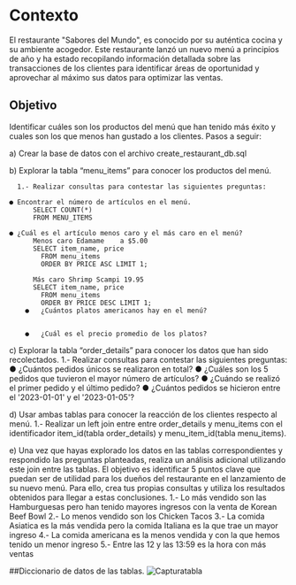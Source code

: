 # Contexto
El restaurante "Sabores del Mundo", es conocido por su auténtica cocina y su ambiente acogedor.
Este restaurante lanzó un nuevo menú a principios de año y ha estado recopilando información detallada sobre las transacciones de los clientes para identificar áreas de oportunidad y aprovechar al máximo sus datos para optimizar las ventas.
## Objetivo
Identificar cuáles son los productos del menú que han tenido más éxito y cuales son los que menos han gustado a los clientes.
Pasos a seguir:

  a)	Crear la base de datos con el archivo create_restaurant_db.sql

  b)	Explorar la tabla “menu_items” para conocer los productos del menú.
  
      1.- Realizar consultas para contestar las siguientes preguntas:
      
	● Encontrar el número de artículos en el menú.
          SELECT COUNT(*)
          FROM MENU_ITEMS
        
	● ¿Cuál es el artículo menos caro y el más caro en el menú?
          Menos caro Edamame	a $5.00
          SELECT item_name, price
	        FROM menu_items 
	        ORDER BY PRICE ASC LIMIT 1;
          
          Más caro Shrimp Scampi 19.95
          SELECT item_name, price
	        FROM menu_items 
	        ORDER BY PRICE DESC LIMIT 1;
        ●	¿Cuántos platos americanos hay en el menú?

        
        ●	¿Cuál es el precio promedio de los platos?
  
  c)	Explorar la tabla “order_details” para conocer los datos que han sido recolectados.
      1.- Realizar consultas para contestar las siguientes preguntas:
        ●	¿Cuántos pedidos únicos se realizaron en total?
        ●	¿Cuáles son los 5 pedidos que tuvieron el mayor número de artículos?
        ●	¿Cuándo se realizó el primer pedido y el último pedido?
        ●	¿Cuántos pedidos se hicieron entre el '2023-01-01' y el '2023-01-05'?
  
  d)	Usar ambas tablas para conocer la reacción de los clientes respecto al menú.
      1.- Realizar un left join entre entre order_details y menu_items con el identificador item_id(tabla order_details) y menu_item_id(tabla menu_items).
  
  e)	Una vez que hayas explorado los datos en las tablas correspondientes y respondido las preguntas planteadas, realiza un análisis adicional utilizando este join entre las tablas. El objetivo es identificar 5        puntos clave que puedan ser de utilidad para los dueños del restaurante en el lanzamiento de su nuevo menú. Para ello, crea tus propias consultas y utiliza los resultados obtenidos para llegar a estas             conclusiones.
      1.- Lo más vendido son las Hamburguesas pero han tenido mayores ingresos con la venta de Korean Beef Bowl
      2.- Lo menos vendido son los Chicken Tacos
      3.- La comida Asiatica es la más vendida pero la comida Italiana es la que trae un mayor ingreso
      4.- La comida americana es la menos vendida y con la que hemos tenido un menor ingreso
      5.- Entre las 12 y las 13:59 es la hora con más ventas
      
  ##Diccionario de datos de las tablas.
 ![Capturatabla](https://github.com/user-attachments/assets/7a40a7f0-a810-4d33-b02d-1d45830f45d7)


